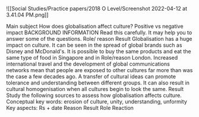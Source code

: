 ![[Social Studies/Practice papers/2018 O Level/Screenshot 2022-04-12 at 3.41.04 PM.png]]

Main subject
How does globalisation affect culture?
Positive vs negative
impact
BACKGROUND INFORMATION
Read this carefully. It may help you to answer some of the questions.
Role/
reason
Result
Globalisation has a huge impact on culture. It can be seen in the spread of global brands such as Disney
and McDonald's. It is possible to buy the same products and eat the same type of food in Singapore and in
Role/reason London. Increased international travel and the development of global communications networks mean that
people are exposed to other cultures far more than was the case a few decades ago. A transfer of cultural
ideas can promote tolerance and understanding between different groups. It can also result in cultural
homogenisation when all cultures begin to look the same.
Result
Study the following sources to assess how globalisation affects culture.
Conceptual key words:
erosion of culture,
unity, understanding,
unformity
Key aspects: Rs + date
Reason
Result
Role
Reaction
